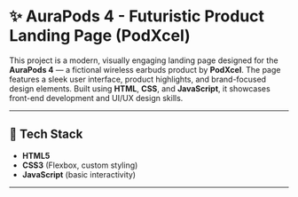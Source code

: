 # ✨ AuraPods 4 - Futuristic Product Landing Page (PodXcel)

This project is a modern, visually engaging landing page designed for the **AuraPods 4** — a fictional wireless earbuds product by **PodXcel**. The page features a sleek user interface, product highlights, and brand-focused design elements. Built using **HTML**, **CSS**, and **JavaScript**, it showcases front-end development and UI/UX design skills.

---

## 🔧 Tech Stack

- **HTML5**
- **CSS3** (Flexbox, custom styling)
- **JavaScript** (basic interactivity)

---




